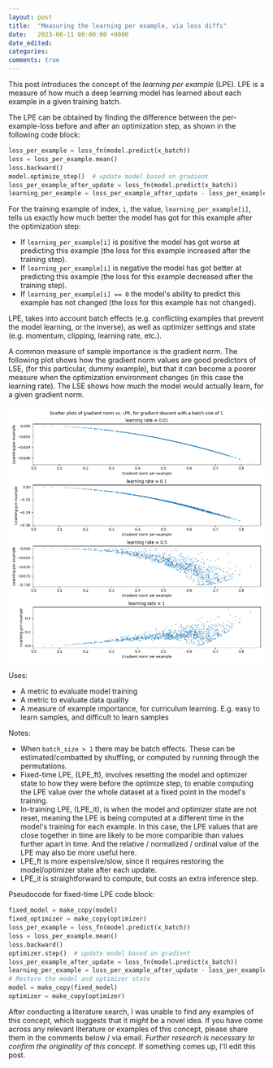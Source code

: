 ```yaml
---
layout: post
title:  "Measuring the learning per example, via loss diffs"
date:   2023-06-11 00:00:00 +0000
date_edited:
categories:
comments: true
---
```


This post introduces the concept of the _learning per example_ (LPE).
LPE is a measure of how much a deep learning model has learned 
about each example in a given training batch.

The LPE can be obtained by finding the difference 
between the per-example-loss before and after an optimization step,
as shown in the following code block:

```python
loss_per_example = loss_fn(model.predict(x_batch))
loss = loss_per_example.mean()
loss.backward()
model.optimize_step()  # update model based on gradient
loss_per_example_after_update = loss_fn(model.predict(x_batch))
learning_per_example = loss_per_example_after_update - loss_per_example
```

For the training example of index, `i`,
the value, `learning_per_example[i]`,
tells us exactly how much better the model
has got for this example after the optimization step:

- If `learning_per_example[i]` is positive the model has got worse at predicting this example (the loss for this example increased after the training step).
- If `learning_per_example[i]` is negative the model has got better at predicting this example (the loss for this example decreased after the training step).
- If `learning_per_example[i] == 0` the model's ability to predict this example has not changed (the loss for this example has not changed).

LPE, takes into account batch effects (e.g. conflicting examples that prevent the model learning, or the inverse),
as well as optimizer settings and state (e.g. momentum, clipping, learning rate, etc.).

A common measure of sample importance is the gradient norm. The following plot shows how the gradient norm values are good predictors of LSE, (for this particular, dummy example), but that it can become a poorer measure when the optimization environment changes (in this case the learning rate). The LSE shows how much the model would actually learn, for a given gradient norm.

<p align="center">
    <img
        src="/assets/posts/lpe/gradnorm_vs_lpe.png" 
        alt="Scatter plots showing gradient norm values versus LPE values"
    />
</p>

Uses:
- A metric to evaluate model training
- A metric to evaluate data quality
- A measure of example importance, for curriculum learning. E.g. easy to learn samples, and difficult to learn samples

Notes:
- When `batch_size > 1` there may be batch effects.
    These can be estimated/combatted by shuffling, or computed by 
    running through the permutations.
- Fixed-time LPE, (LPE_ft), involves resetting the model and optimizer state
    to how they were before the optimize step,
    to enable computing the LPE value over the whole dataset 
    at a fixed point in the model's training.
- In-training LPE, (LPE_it), is when the model and optimizer state 
    are not reset, meaning the LPE is being computed at a different
    time in the model's training for each example.
    In this case, the LPE values that are close together in time 
    are likely to be more comparible than values 
    further apart in time. And the relative / normalized / ordinal value of the LPE
    may also be more useful here.
- LPE_ft is more expensive/slow, since it requires restoring the model/optimizer state after each update.
- LPE_it is straightforward to compute, but costs an extra inference step.

Pseudocode for fixed-time LPE code block:

```python
fixed_model = make_copy(model)
fixed_optimizer = make_copy(optimizer)
loss_per_example = loss_fn(model.predict(x_batch))
loss = loss_per_example.mean()
loss.backward()
optimizer.step()  # update model based on gradient
loss_per_example_after_update = loss_fn(model.predict(x_batch))
learning_per_example = loss_per_example_after_update - loss_per_example
# Restore the model and optimizer state
model = make_copy(fixed_model)
optimizer = make_copy(optimizer)
```

After conducting a literature search,
I was unable to find any examples of this concept,
which suggests that it _might_ be a novel idea.
If you have come across any relevant literature or examples of this concept,
please share them in the comments below / via email.
_Further research is necessary to confirm the originality of this concept._
If something comes up, I'll edit this post.
